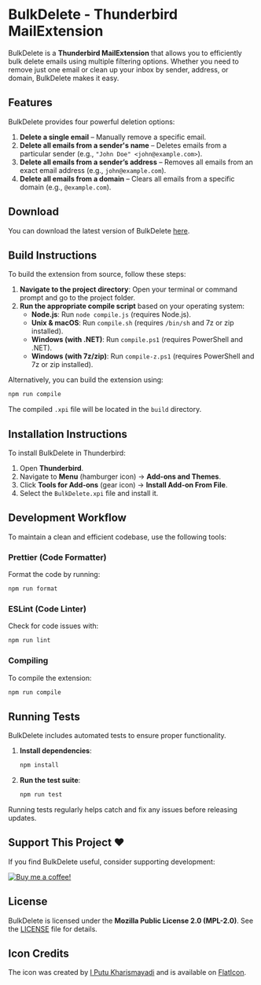 # BulkDelete - Thunderbird MailExtension

BulkDelete is a **Thunderbird MailExtension** that allows you to efficiently bulk delete emails using multiple filtering options. Whether you need to remove just one email or clean up your inbox by sender, address, or domain, BulkDelete makes it easy.

## Features

BulkDelete provides four powerful deletion options:

1. **Delete a single email** – Manually remove a specific email.
2. **Delete all emails from a sender's name** – Deletes emails from a particular sender (e.g., `"John Doe" <john@example.com>`).
3. **Delete all emails from a sender’s address** – Removes all emails from an exact email address (e.g., `john@example.com`).
4. **Delete all emails from a domain** – Clears all emails from a specific domain (e.g., `@example.com`).

## Download

You can download the latest version of BulkDelete [here](https://github.com/LucBennett/BulkDelete/releases/latest).

## Build Instructions

To build the extension from source, follow these steps:

1. **Navigate to the project directory**: Open your terminal or command prompt and go to the project folder.
2. **Run the appropriate compile script** based on your operating system:
   - **Node.js**: Run `node compile.js` (requires Node.js).
   - **Unix & macOS**: Run `compile.sh` (requires `/bin/sh` and 7z or zip installed).
   - **Windows (with .NET)**: Run `compile.ps1` (requires PowerShell and .NET).
   - **Windows (with 7z/zip)**: Run `compile-z.ps1` (requires PowerShell and 7z or zip installed).

Alternatively, you can build the extension using:

```bash
npm run compile
```

The compiled `.xpi` file will be located in the `build` directory.

## Installation Instructions

To install BulkDelete in Thunderbird:

1. Open **Thunderbird**.
2. Navigate to **Menu** (hamburger icon) → **Add-ons and Themes**.
3. Click **Tools for Add-ons** (gear icon) → **Install Add-on From File**.
4. Select the `BulkDelete.xpi` file and install it.

## Development Workflow

To maintain a clean and efficient codebase, use the following tools:

### Prettier (Code Formatter)

Format the code by running:

```bash
npm run format
```

### ESLint (Code Linter)

Check for code issues with:

```bash
npm run lint
```

### Compiling

To compile the extension:

```bash
npm run compile
```

## Running Tests

BulkDelete includes automated tests to ensure proper functionality.

1. **Install dependencies**:

   ```bash
   npm install
   ```

2. **Run the test suite**:

   ```bash
   npm run test
   ```

Running tests regularly helps catch and fix any issues before releasing updates.

## Support This Project ❤️

If you find BulkDelete useful, consider supporting development:

[![Buy me a coffee!](https://img.shields.io/badge/Donate-PayPal-blue.svg)](https://paypal.me/LucBenn)

## License

BulkDelete is licensed under the **Mozilla Public License 2.0 (MPL-2.0)**. See the [LICENSE](LICENSE) file for details.

## Icon Credits

The icon was created by [I Putu Kharismayadi](https://www.flaticon.com/authors/i-putu-kharismayadi) and is available on [FlatIcon](https://www.flaticon.com/free-icon/bulk-delete-emails_15953945).
